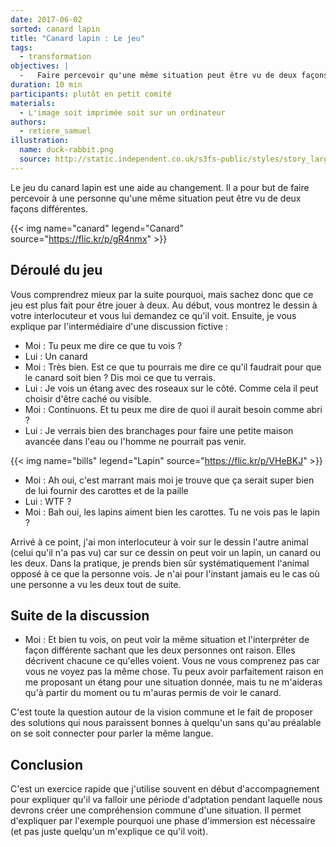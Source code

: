 ```yaml
---
date: 2017-06-02
sorted: canard lapin
title: "Canard lapin : Le jeu"
tags:
  - transformation
objectives: |
  -   Faire percevoir qu'une même situation peut être vu de deux façons différentes.
duration: 10 min
participants: plutôt en petit comité
materials:
  - L'image soit imprimée soit sur un ordinateur
authors:
  - retiere_samuel
illustration:
  name: duck-rabbit.png
  source: http://static.independent.co.uk/s3fs-public/styles/story_large/public/thumbnails/image/2016/02/14/12/duck-rabbit.png
---
```


Le jeu du canard lapin est une aide au changement. Il a pour but de faire percevoir à une personne qu'une même situation peut être vu de deux façons différentes.

{{< img name="canard" legend="Canard" source="https://flic.kr/p/gR4nmx" >}}

## Déroulé du jeu
Vous comprendrez mieux par la suite pourquoi, mais sachez donc que ce jeu est plus fait pour être jouer à deux. Au début, vous montrez le dessin à votre interlocuteur et vous lui demandez ce qu'il voit. Ensuite, je vous explique par l'intermédiaire d'une discussion fictive :
- Moi : Tu peux me dire ce que tu vois ?<br>
- Lui : Un canard<br>
- Moi : Très bien. Est ce que tu pourrais me dire ce qu'il faudrait pour que le canard soit bien ? Dis moi ce que tu verrais.<br>
- Lui : Je vois un étang avec des roseaux sur le côté. Comme cela il peut choisir d'être caché ou visible.<br>
- Moi : Continuons. Et tu peux me dire de quoi il aurait besoin comme abri ?<br>
- Lui : Je verrais bien des branchages pour faire une petite maison avancée dans l'eau ou l'homme ne pourrait pas venir.<br>

{{< img name="bills" legend="Lapin" source="https://flic.kr/p/VHeBKJ" >}}

- Moi : Ah oui, c'est marrant mais moi je trouve que ça serait super bien de lui fournir des carottes et de la paille
- Lui : WTF ?
- Moi : Bah oui, les lapins aiment bien les carottes. Tu ne vois pas le lapin ?

Arrivé à ce point, j'ai mon interlocuteur à voir sur le dessin l'autre animal (celui qu'il n'a pas vu) car sur ce dessin on peut voir un lapin, un canard ou les deux. Dans la pratique, je prends bien sûr systématiquement l'animal opposé à ce que la personne vois. Je n'ai pour l'instant jamais eu le cas où une personne a vu les deux tout de suite.

## Suite de la discussion
- Moi : Et bien tu vois, on peut voir la même situation et l'interpréter de façon différente sachant que les deux personnes ont raison. Elles décrivent chacune ce qu'elles voient. Vous ne vous comprenez pas car vous ne voyez pas la même chose. Tu peux avoir parfaitement raison en me proposant un étang pour une situation donnée, mais tu ne m'aideras qu'à partir du moment ou tu m'auras permis de voir le canard.

C'est toute la question autour de la vision commune et le fait de proposer des solutions qui nous paraissent bonnes à quelqu'un sans qu'au préalable on se soit connecter pour parler la même langue.

## Conclusion
C'est un exercice rapide que j'utilise souvent en début d'accompagnement pour expliquer qu'il va falloir une période d'adptation pendant laquelle nous devrons créer une compréhension commune d'une situation. Il permet d'expliquer par l'exemple pourquoi une phase d'immersion est nécessaire (et pas juste quelqu'un m'explique ce qu'il voit).
